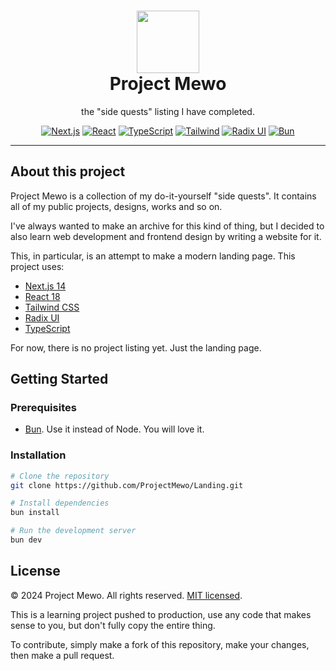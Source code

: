 <h1 align="center"><img src='https://i.imgur.com/weJtNdL.png' height='100'><br>Project Mewo</br></h1>
<p align="center">the "side quests" listing I have completed.</br></p>
<div align="center">

[![Next.js](https://img.shields.io/badge/Next.js-14-black?style=flat&logo=next.js)](https://nextjs.org/)
[![React](https://img.shields.io/badge/React-18-blue?style=flat&logo=react)](https://reactjs.org/)
[![TypeScript](https://img.shields.io/badge/TypeScript-5-blue?style=flat&logo=typescript)](https://www.typescriptlang.org/)
[![Tailwind](https://img.shields.io/badge/Tailwind-3-38B2AC?style=flat&logo=tailwind-css)](https://tailwindcss.com/)
[![Radix UI](https://img.shields.io/badge/Radix_UI-stuff-white?style=flat&logo=radix-ui)](https://www.radix-ui.com/)
[![Bun](https://img.shields.io/badge/Bun-1.2.4-f9f1e1?style=flat&logo=bun)](https://bun.sh/)

</div>

---

## About this project
Project Mewo is a collection of my do-it-yourself "side quests". It contains all of my public projects, designs, works and so on.

I've always wanted to make an archive for this kind of thing, but I decided to also learn web development and frontend design by writing a website for it.

This, in particular, is an attempt to make a modern landing page. This project uses:
- [Next.js 14](https://nextjs.org/)
- [React 18](https://reactjs.org/)
- [Tailwind CSS](https://tailwindcss.com/)
- [Radix UI](https://www.radix-ui.com/)
- [TypeScript](https://www.typescriptlang.org/)

For now, there is no project listing yet. Just the landing page.

## Getting Started

### Prerequisites

- [Bun](https://bun.sh). Use it instead of Node. You will love it.

### Installation

```bash
# Clone the repository
git clone https://github.com/ProjectMewo/Landing.git

# Install dependencies
bun install

# Run the development server
bun dev
```

## License

© 2024 Project Mewo. All rights reserved. [MIT licensed](/LICENSE).

This is a learning project pushed to production, use any code that makes sense to you, but don't fully copy the entire thing.

To contribute, simply make a fork of this repository, make your changes, then make a pull request.